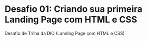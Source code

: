 # Desafio 01: Criando sua primeira Landing Page com HTML e CSS
Desafio de Trilha da DIO (Landing Page com HTML e CSS)
